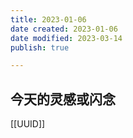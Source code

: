 ```yaml
---
title: 2023-01-06
date created: 2023-01-06
date modified: 2023-03-14
publish: true

---
```


## 今天的灵感或闪念

[[UUID]]